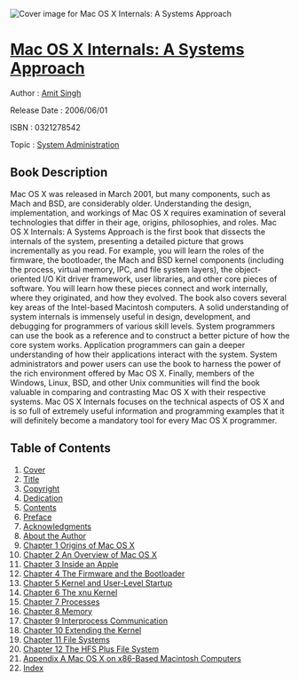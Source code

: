 ![Cover image for Mac OS X Internals: A Systems Approach](https://imgdetail.ebookreading.net/cover/cover/system_admin/EB0321278542.jpg)

[Mac OS X Internals: A Systems Approach](https://ebookreading.net/view/book/Mac+OS+X+Internals%3A+A+Systems+Approach-EB0321278542_1.html "Mac OS X Internals: A Systems Approach")
====================================================================================================================

Author : [Amit Singh](https://ebookreading.net/search/author/Amit+Singh)

Release Date : 2006/06/01

ISBN : 0321278542

Topic : [System Administration](https://ebookreading.net/search/category/system-administration)

Book Description
-----------------

Mac OS X was released in March 2001, but many components, such as Mach and BSD, are considerably older. Understanding the design, implementation, and workings of Mac OS X requires examination of several technologies that differ in their age, origins, philosophies, and roles.
Mac OS X Internals: A Systems Approach is the first book that dissects the internals of the system, presenting a detailed picture that grows incrementally as you read. For example, you will learn the roles of the firmware, the bootloader, the Mach and BSD kernel components (including the process, virtual memory, IPC, and file system layers), the object-oriented I/O Kit driver framework, user libraries, and other core pieces of software. You will learn how these pieces connect and work internally, where they originated, and how they evolved. The book also covers several key areas of the Intel-based Macintosh computers.
A solid understanding of system internals is immensely useful in design, development, and debugging for programmers of various skill levels. System programmers can use the book as a reference and to construct a better picture of how the core system works. Application programmers can gain a deeper understanding of how their applications interact with the system. System administrators and power users can use the book to harness the power of the rich environment offered by Mac OS X. Finally, members of the Windows, Linux, BSD, and other Unix communities will find the book valuable in comparing and contrasting Mac OS X with their respective systems.
Mac OS X Internals focuses on the technical aspects of OS X and is so full of extremely useful information and programming examples that it will definitely become a mandatory tool for every Mac OS X programmer.

              
Table of Contents
-----------------

1. [Cover](https://ebookreading.net/view/book/Mac+OS+X+Internals%3A+A+Systems+Approach-EB0321278542_1.html)
1. [Title](https://ebookreading.net/view/book/Mac+OS+X+Internals%3A+A+Systems+Approach-EB0321278542_2.html)
1. [Copyright](https://ebookreading.net/view/book/Mac+OS+X+Internals%3A+A+Systems+Approach-EB0321278542_3.html)
1. [Dedication](https://ebookreading.net/view/book/Mac+OS+X+Internals%3A+A+Systems+Approach-EB0321278542_4.html)
1. [Contents](https://ebookreading.net/view/book/Mac+OS+X+Internals%3A+A+Systems+Approach-EB0321278542_5.html)
1. [Preface](https://ebookreading.net/view/book/Mac+OS+X+Internals%3A+A+Systems+Approach-EB0321278542_6.html#pref01)
1. [Acknowledgments](https://ebookreading.net/view/book/Mac+OS+X+Internals%3A+A+Systems+Approach-EB0321278542_7.html#ack)
1. [About the Author](https://ebookreading.net/view/book/Mac+OS+X+Internals%3A+A+Systems+Approach-EB0321278542_8.html#au01)
1. [Chapter 1 Origins of Mac OS X](https://ebookreading.net/view/book/Mac+OS+X+Internals%3A+A+Systems+Approach-EB0321278542_9.html#ch01)
1. [Chapter 2 An Overview of Mac OS X](https://ebookreading.net/view/book/Mac+OS+X+Internals%3A+A+Systems+Approach-EB0321278542_10.html#ch02)
1. [Chapter 3 Inside an Apple](https://ebookreading.net/view/book/Mac+OS+X+Internals%3A+A+Systems+Approach-EB0321278542_11.html#ch03)
1. [Chapter 4 The Firmware and the Bootloader](https://ebookreading.net/view/book/Mac+OS+X+Internals%3A+A+Systems+Approach-EB0321278542_12.html#ch04)
1. [Chapter 5 Kernel and User-Level Startup](https://ebookreading.net/view/book/Mac+OS+X+Internals%3A+A+Systems+Approach-EB0321278542_13.html#ch05)
1. [Chapter 6 The xnu Kernel](https://ebookreading.net/view/book/Mac+OS+X+Internals%3A+A+Systems+Approach-EB0321278542_14.html#ch06)
1. [Chapter 7 Processes](https://ebookreading.net/view/book/Mac+OS+X+Internals%3A+A+Systems+Approach-EB0321278542_15.html#ch07)
1. [Chapter 8 Memory](https://ebookreading.net/view/book/Mac+OS+X+Internals%3A+A+Systems+Approach-EB0321278542_16.html#ch08)
1. [Chapter 9 Interprocess Communication](https://ebookreading.net/view/book/Mac+OS+X+Internals%3A+A+Systems+Approach-EB0321278542_18.html#ch09)
1. [Chapter 10 Extending the Kernel](https://ebookreading.net/view/book/Mac+OS+X+Internals%3A+A+Systems+Approach-EB0321278542_20.html#ch10)
1. [Chapter 11 File Systems](https://ebookreading.net/view/book/Mac+OS+X+Internals%3A+A+Systems+Approach-EB0321278542_21.html#ch11)
1. [Chapter 12 The HFS Plus File System](https://ebookreading.net/view/book/Mac+OS+X+Internals%3A+A+Systems+Approach-EB0321278542_22.html#ch12)
1. [Appendix A Mac OS X on x86-Based Macintosh Computers](https://ebookreading.net/view/book/Mac+OS+X+Internals%3A+A+Systems+Approach-EB0321278542_23.html#app01)
1. [Index](https://ebookreading.net/view/book/Mac+OS+X+Internals%3A+A+Systems+Approach-EB0321278542_24.html#ind)
